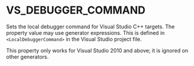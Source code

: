   

# VS_DEBUGGER_COMMAND  
Sets the local debugger command for Visual Studio C++ targets.
The property value may use
generator expressions.
This is defined in ```<LocalDebuggerCommand>``` in the Visual Studio
project file.  

This property only works for Visual Studio 2010 and above;
it is ignored on other generators.  

